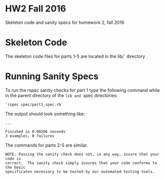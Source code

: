 HW2 Fall 2016
===

Skeleton code and sanity specs for homework 2, fall 2016

Skeleton Code
=============

The skeleton code files for parts 1-5 are located in the lib/` directory .

Running Sanity Specs
====================
To run the rspec sanity checks for part 1 type the following command while
in the parent directory of the `lib and `spec directories:

    `rspec spec/part1_spec.rb`

The output should look something like:

    ...

    Finished in 0.00206 seconds
    3 examples, 0 failures

The commands for parts 2-5 are similar.

    NOTE: Passing the sanity check does not, in any way, insure that your code is
    correct.  The sanity check simply insures that your code conforms to the basic
    specificaton necessary to be tested by our automated testing tools.

